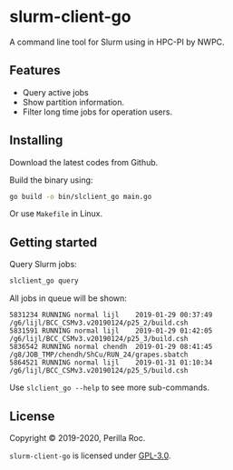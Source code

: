# slurm-client-go

A command line tool for Slurm using in HPC-PI by NWPC.

## Features

- Query active jobs
- Show partition information.
- Filter long time jobs for operation users.

## Installing

Download the latest codes from Github.

Build the binary using:

```bash
go build -o bin/slclient_go main.go
```

Or use `Makefile` in Linux.

## Getting started

Query Slurm jobs:

```bash
slclient_go query
```

All jobs in queue will be shown:

```text
5831234 RUNNING normal lijl    2019-01-29 00:37:49 /g6/lijl/BCC_CSMv3.v20190124/p25_2/build.csh
5831591 RUNNING normal lijl    2019-01-29 01:42:05 /g6/lijl/BCC_CSMv3.v20190124/p25_3/build.csh
5836542 RUNNING normal chendh  2019-01-29 08:41:45 /g8/JOB_TMP/chendh/ShCu/RUN_24/grapes.sbatch
5864521 RUNNING normal lijl    2019-01-31 01:10:34 /g6/lijl/BCC_CSMv3.v20190124/p25_5/build.csh
```

Use `slclient_go --help` to see more sub-commands.

## License

Copyright &copy; 2019-2020, Perilla Roc.

`slurm-client-go` is licensed under [GPL-3.0](http://www.gnu.org/licenses/gpl-3.0.en.html).